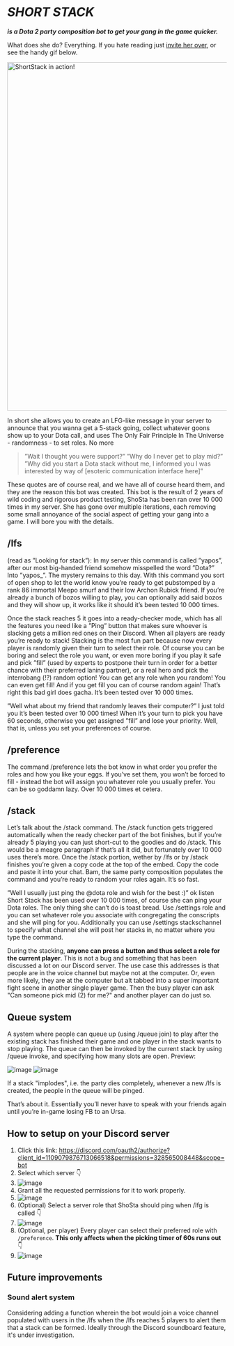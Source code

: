 

# ***SHORT STACK*** 
***is a Dota 2 party composition bot to get your gang in the game quicker.***

What does she do? Everything. If you hate reading just [invite her over](https://discord.com/api/oauth2/authorize?client_id=1109079876713066518&permissions=328565008448&scope=bot), or see the handy gif below.

<img src="shortgif.gif?raw=true" alt="ShortStack in action!" width="800px">

In short she allows you to create an LFG-like message in your server to announce that you wanna get a 5-stack going, collect whatever goons show up to your Dota call, and uses The Only Fair Principle In The Universe - randomness - to set roles. No more 

> ”Wait I thought you were support?” ”Why do I never get to play mid?”
> ”Why did you start a Dota stack without me, I informed you I was
> interested by way of [esoteric communication interface here]”

These quotes are of course real, and we have all of course heard them, and they are the reason this bot was created. This bot is the result of 2 years of wild coding and rigorous product testing, ShoSta has been ran over 10 000 times in my server. She has gone over multiple iterations, each removing some small annoyance of the social aspect of getting your gang into a game. I will bore you with the details.



## /lfs

(read as ”Looking for stack”): In my server this command is called ”yapos”, after our most big-handed friend somehow misspelled the word ”Dota?” Into ”yapos_”. The mystery remains to this day. With this command you sort of open shop to let the world know you’re ready to get pubstomped by a rank 86 immortal Meepo smurf and their low Archon Rubick friend. If you’re already a bunch of bozos willing to play, you can optionally add said bozos and they will show up, it works like it should it’s been tested 10 000 times. 

Once the stack reaches 5 it goes into a ready-checker mode, which has all the features you need like a ”Ping” button that makes sure whoever is slacking gets a million red ones on their Discord. When all players are ready you’re ready to stack!
Stacking is the most fun part because now every player is randomly given their turn to select their role. Of course you can be boring and select the role you want, or even more boring if you play it safe and pick ”fill” (used by experts to postpone their turn in order for a better chance with their preferred laning partner), or a real hero and pick the interrobang (⁉️) random option! You can get any role when you random! You can even get fill! And if you get fill you can of course random again! That’s right this bad girl does gacha. It’s been tested over 10 000 times. 

”Well what about my friend that randomly leaves their computer?” I just told you it’s been tested over 10 000 times! When it’s your turn to pick you have 60 seconds, otherwise you get assigned ”fill” and lose your priority. Well, that is, unless you set your preferences of course.

## /preference

The command /preference lets the bot know in what order you prefer the roles and how you like your eggs. If you’ve set them, you won’t be forced to fill - instead the bot will assign you whatever role you usually prefer. You can be so goddamn lazy. Over 10 000 times et cetera. 

## /stack

Let’s talk about the /stack command. The /stack function gets triggered automatically when the ready checker part of the bot finishes, but if you’re already 5 playing you can just short-cut to the goodies and do /stack. This would be a meagre paragraph if that’s all it did, but fortunately over 10 000 uses there’s more. Once the /stack portion, wether by /lfs or by /stack finishes you’re given a copy code at the top of the embed. Copy the code and paste it into your chat. Bam, the same party composition populates the command and you’re ready to random your roles again. It’s so fast. 

”Well I usually just ping the @dota role and wish for the best :)” ok listen Short Stack has been used over 10 000 times, of course she can ping your Dota roles. The only thing she can’t do is toast bread. Use /settings role and you can set whatever role you associate with congregating the conscripts and she will ping for you. Additionally you can use /settings stackschannel to specify what channel she will post her stacks in, no matter where you type the command.

During the stacking, **anyone can press a button and thus select a role for the current player**. This is not a bug and something that has been discussed a lot on our Discord server. The use case this addresses is that people are in the voice channel but maybe not at the computer. Or, even more likely, they are at the computer but alt tabbed into a super important fight scene in another single player game. Then the busy player can ask "Can someone pick mid (2) for me?" and another player can do just so.

## Queue system
A system where people can queue up (using /queue join) to play after the existing stack has finished their game and one player in the stack wants to stop playing. The queue can then be invoked by the current stack by using /queue invoke, and specifying how many slots are open.
Preview:

![image](https://github.com/snygghugo/ShortStack/assets/4653578/2a8fcdd3-9218-459c-a248-2dcd20d4c320) ![image](https://github.com/snygghugo/ShortStack/assets/4653578/65251a2f-2b98-4d5b-8f07-ff227bb52c5a)

If a stack "implodes", i.e. the party dies completely, whenever a new /lfs is created, the people in the queue will be pinged. 

That’s about it. Essentially you’ll never have to speak with your friends again until you’re in-game losing FB to an Ursa. 

## How to setup on your Discord server
1. Click this link: https://discord.com/oauth2/authorize?client_id=1109079876713066518&permissions=328565008448&scope=bot
2. Select which server 👇
3. ![image](https://github.com/snygghugo/ShortStack/assets/4653578/407b86ce-d292-49bc-9e56-3b2d8528a809)
4. Grant all the requested permissions for it to work properly. 
5. ![image](https://github.com/snygghugo/ShortStack/assets/4653578/f1bcdd77-2391-4383-a4f2-4ccd23ad20d7)
6. (Optional) Select a server role that ShoSta should ping when /lfg is called 👇
7. ![image](https://github.com/snygghugo/ShortStack/assets/4653578/0f87ba49-dc07-4b44-9653-29665974772e)
8. (Optional, per player) Every player can select their preferred role with `/preference`. **This only affects when the picking timer of 60s runs out** 👇
9. ![image](https://github.com/snygghugo/ShortStack/assets/4653578/93eaf768-333a-4e3b-97d2-4df97a83ed4e) 




## Future improvements

### Sound alert system
Considering adding a function wherein the bot would join a voice channel populated with users in the /lfs when the /lfs reaches 5 players to alert them that a stack can be formed. Ideally through the Discord soundboard feature, it's under investigation. 


